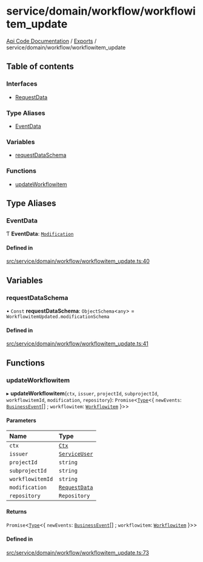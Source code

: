 # service/domain/workflow/workflowitem\_update
 
[Api Code Documentation](../README.md) / [Exports](../modules.md) / service/domain/workflow/workflowitem\_update

## Table of contents

### Interfaces

- [RequestData](../interfaces/service_domain_workflow_workflowitem_update.RequestData.md)

### Type Aliases

- [EventData](service_domain_workflow_workflowitem_update.md#eventdata)

### Variables

- [requestDataSchema](service_domain_workflow_workflowitem_update.md#requestdataschema)

### Functions

- [updateWorkflowitem](service_domain_workflow_workflowitem_update.md#updateworkflowitem)

## Type Aliases

### EventData

Ƭ **EventData**: [`Modification`](../interfaces/service_domain_workflow_workflowitem_updated.Modification.md)

#### Defined in

[src/service/domain/workflow/workflowitem_update.ts:40](https://github.com/openkfw/TruBudget/blob/95e6f8a/api/src/service/domain/workflow/workflowitem_update.ts#L40)

## Variables

### requestDataSchema

• `Const` **requestDataSchema**: `ObjectSchema`<`any`\> = `WorkflowitemUpdated.modificationSchema`

#### Defined in

[src/service/domain/workflow/workflowitem_update.ts:41](https://github.com/openkfw/TruBudget/blob/95e6f8a/api/src/service/domain/workflow/workflowitem_update.ts#L41)

## Functions

### updateWorkflowitem

▸ **updateWorkflowitem**(`ctx`, `issuer`, `projectId`, `subprojectId`, `workflowitemId`, `modification`, `repository`): `Promise`<[`Type`](result.md#type)<{ `newEvents`: [`BusinessEvent`](service_domain_business_event.md#businessevent)[] ; `workflowitem`: [`Workflowitem`](../interfaces/service_domain_workflow_workflowitem.Workflowitem.md)  }\>\>

#### Parameters

| Name | Type |
| :------ | :------ |
| `ctx` | [`Ctx`](../interfaces/lib_ctx.Ctx.md) |
| `issuer` | [`ServiceUser`](../interfaces/service_domain_organization_service_user.ServiceUser.md) |
| `projectId` | `string` |
| `subprojectId` | `string` |
| `workflowitemId` | `string` |
| `modification` | [`RequestData`](../interfaces/service_domain_workflow_workflowitem_update.RequestData.md) |
| `repository` | `Repository` |

#### Returns

`Promise`<[`Type`](result.md#type)<{ `newEvents`: [`BusinessEvent`](service_domain_business_event.md#businessevent)[] ; `workflowitem`: [`Workflowitem`](../interfaces/service_domain_workflow_workflowitem.Workflowitem.md)  }\>\>

#### Defined in

[src/service/domain/workflow/workflowitem_update.ts:73](https://github.com/openkfw/TruBudget/blob/95e6f8a/api/src/service/domain/workflow/workflowitem_update.ts#L73)
